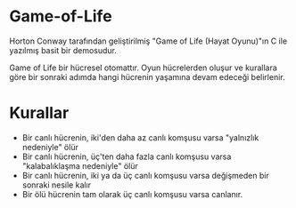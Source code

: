 # Game-of-Life

Horton Conway tarafından geliştirilmiş "Game of Life (Hayat Oyunu)"ın C ile yazılmış basit bir demosudur.

Game of Life bir hücresel otomattır. Oyun hücrelerden oluşur ve kurallara göre bir sonraki adımda hangi hücrenin yaşamına devam edeceği belirlenir.

# Kurallar

- Bir canlı hücrenin, iki'den daha az canlı komşusu varsa "yalnızlık nedeniyle" ölür
- Bir canlı hücrenin, üç'ten daha fazla canlı komşusu varsa "kalabalıklaşma nedeniyle" ölür
- Bir canlı hücrenin, iki ya da üç canlı komşusu varsa değişmeden bir sonraki nesile kalır
- Bir ölü hücrenin tam olarak üç canlı komşusu varsa canlanır.
